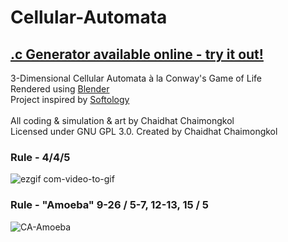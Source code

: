 # Cellular-Automata

## [.c Generator available online - try it out!](https://repl.it/@ChaiTea/3D-Cellular-Automata#main.c)
3-Dimensional Cellular Automata à la Conway's Game of Life\
Rendered using [Blender](https://www.blender.org/)\
Project inspired by [Softology](https://www.youtube.com/watch?v=dQJ5aEsP6Fs)\
\
All coding & simulation & art by Chaidhat Chaimongkol\
Licensed under GNU GPL 3.0. Created by Chaidhat Chaimongkol

### Rule - 4/4/5
![ezgif com-video-to-gif](https://user-images.githubusercontent.com/41228307/90974487-d9f64e00-e555-11ea-9cd9-30c6a3872573.gif)

### Rule - "Amoeba" 9-26 / 5-7, 12-13, 15 / 5
![CA-Amoeba](https://user-images.githubusercontent.com/41228307/90974644-3dcd4680-e557-11ea-8339-c0abd953a42d.gif)
